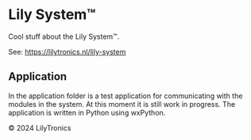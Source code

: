 # Lily System™

Cool stuff about the Lily System™.

See: https://lilytronics.nl/lily-system

## Application

In the application folder is a test application for communicating with the modules in the system.
At this moment it is still work in progress.
The application is written in Python using wxPython.


© 2024 LilyTronics
